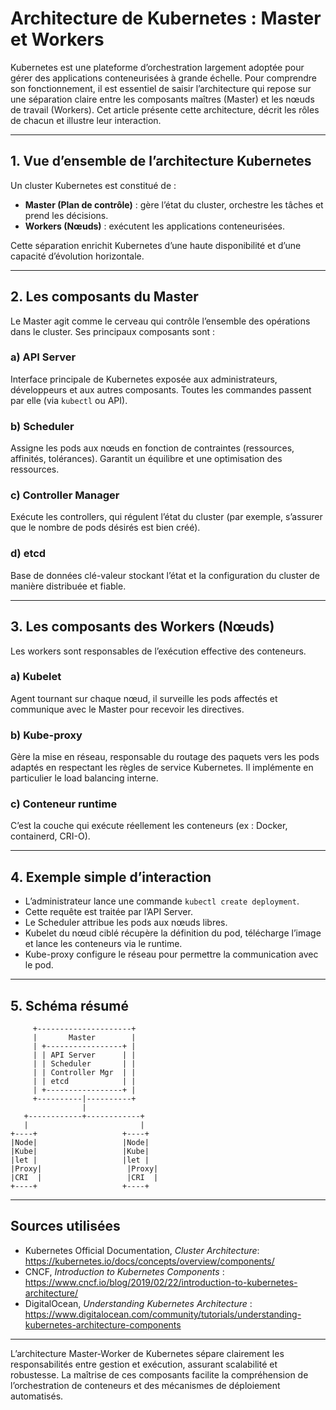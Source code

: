# Architecture de Kubernetes : Master et Workers

Kubernetes est une plateforme d’orchestration largement adoptée pour gérer des applications conteneurisées à grande échelle. Pour comprendre son fonctionnement, il est essentiel de saisir l’architecture qui repose sur une séparation claire entre les composants maîtres (Master) et les nœuds de travail (Workers). Cet article présente cette architecture, décrit les rôles de chacun et illustre leur interaction.

---

## 1. Vue d’ensemble de l’architecture Kubernetes

Un cluster Kubernetes est constitué de :

- **Master (Plan de contrôle)** : gère l’état du cluster, orchestre les tâches et prend les décisions.  
- **Workers (Nœuds)** : exécutent les applications conteneurisées.

Cette séparation enrichit Kubernetes d’une haute disponibilité et d’une capacité d’évolution horizontale.

---

## 2. Les composants du Master

Le Master agit comme le cerveau qui contrôle l’ensemble des opérations dans le cluster. Ses principaux composants sont :

### a) API Server

Interface principale de Kubernetes exposée aux administrateurs, développeurs et aux autres composants. Toutes les commandes passent par elle (via `kubectl` ou API).

### b) Scheduler

Assigne les pods aux nœuds en fonction de contraintes (ressources, affinités, tolérances). Garantit un équilibre et une optimisation des ressources.

### c) Controller Manager

Exécute les controllers, qui régulent l’état du cluster (par exemple, s’assurer que le nombre de pods désirés est bien créé).

### d) etcd

Base de données clé-valeur stockant l’état et la configuration du cluster de manière distribuée et fiable.

---

## 3. Les composants des Workers (Nœuds)

Les workers sont responsables de l’exécution effective des conteneurs.

### a) Kubelet

Agent tournant sur chaque nœud, il surveille les pods affectés et communique avec le Master pour recevoir les directives.

### b) Kube-proxy

Gère la mise en réseau, responsable du routage des paquets vers les pods adaptés en respectant les règles de service Kubernetes. Il implémente en particulier le load balancing interne.

### c) Conteneur runtime

C’est la couche qui exécute réellement les conteneurs (ex : Docker, containerd, CRI-O).

---

## 4. Exemple simple d’interaction

- L’administrateur lance une commande `kubectl create deployment`.  
- Cette requête est traitée par l’API Server.  
- Le Scheduler attribue les pods aux nœuds libres.  
- Kubelet du nœud ciblé récupère la définition du pod, télécharge l’image et lance les conteneurs via le runtime.  
- Kube-proxy configure le réseau pour permettre la communication avec le pod.

---

## 5. Schéma résumé

```
     +---------------------+
     |       Master        |
     | +-----------------+ |
     | | API Server      | |
     | | Scheduler       | |
     | | Controller Mgr  | |
     | | etcd            | |
     | +-----------------+ |
     +----------|----------+
                |
   +------------+------------+
   |                         |
+----+                   +----+
|Node|                   |Node|
|Kube|                   |Kube|
|let |                   |let |
|Proxy|                   |Proxy|
|CRI  |                   |CRI  |
+----+                   +----+
```

---

## Sources utilisées

- Kubernetes Official Documentation, *Cluster Architecture*: https://kubernetes.io/docs/concepts/overview/components/  
- CNCF, *Introduction to Kubernetes Components* : https://www.cncf.io/blog/2019/02/22/introduction-to-kubernetes-architecture/  
- DigitalOcean, *Understanding Kubernetes Architecture* : https://www.digitalocean.com/community/tutorials/understanding-kubernetes-architecture-components  

---

L’architecture Master-Worker de Kubernetes sépare clairement les responsabilités entre gestion et exécution, assurant scalabilité et robustesse. La maîtrise de ces composants facilite la compréhension de l’orchestration de conteneurs et des mécanismes de déploiement automatisés.